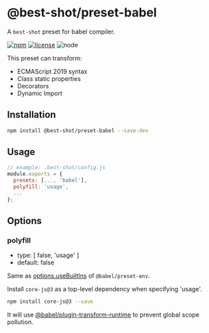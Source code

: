 # @best-shot/preset-babel

A `best-shot` preset for babel compiler.

[npm-url]: https://www.npmjs.com/package/@best-shot/preset-babel
[npm-badge]: https://img.shields.io/npm/v/@best-shot/preset-babel.svg?style=flat-square&logo=npm
[github-url]: https://github.com/Airkro/best-shot/tree/master/packages/preset-babel
[node-badge]: https://img.shields.io/node/v/@best-shot/preset-babel.svg?style=flat-square&colorB=green&logo=node.js
[license-badge]: https://img.shields.io/npm/l/@best-shot/preset-babel.svg?style=flat-square&colorB=blue&logo=github

[![npm][npm-badge]][npm-url]
[![license][license-badge]][github-url]
![node][node-badge]

This preset can transform:

- ECMAScript 2019 syntax
- Class static properties
- Decorators
- Dynamic Import

## Installation

```bash
npm install @best-shot/preset-babel --save-dev
```

## Usage

```js
// example: .best-shot/config.js
module.exports = {
  presets: [..., 'babel'],
  polyfill: 'usage',
  ...
};
```

## Options

### polyfill

- type: [ false, 'usage' ]
- default: false

Same as [options.useBuiltIns](https://babeljs.io/docs/en/babel-preset-env#usebuiltins) of `@babel/preset-env`.

Install `core-js@3` as a top-level dependency when specifying 'usage'.

```bash
npm install core-js@3 --save
```

It will use [@babel/plugin-transform-runtime](https://babeljs.io/docs/en/babel-plugin-transform-runtime) to prevent global scope pollution.
